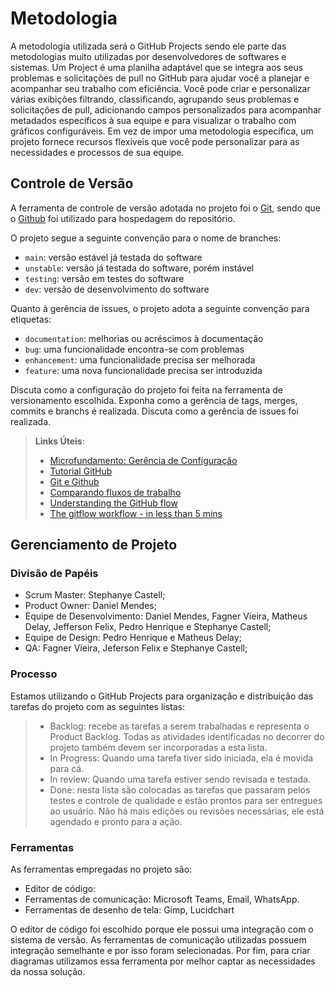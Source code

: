 
# Metodologia

A metodologia utilizada será o GitHub Projects sendo ele parte das metodologias muito utilizadas por desenvolvedores de softwares e sistemas. Um Project é uma planilha adaptável que se integra aos seus problemas e solicitações de pull no GitHub para ajudar você a planejar e acompanhar seu trabalho com eficiência. Você pode criar e personalizar várias exibições filtrando, classificando, agrupando seus problemas e solicitações de pull, adicionando campos personalizados para acompanhar metadados específicos à sua equipe e para visualizar o trabalho com gráficos configuráveis. Em vez de impor uma metodologia específica, um projeto fornece recursos flexíveis que você pode personalizar para as necessidades e processos de sua equipe.
## Controle de Versão

A ferramenta de controle de versão adotada no projeto foi o
[Git](https://git-scm.com/), sendo que o [Github](https://github.com)
foi utilizado para hospedagem do repositório.

O projeto segue a seguinte convenção para o nome de branches:

- `main`: versão estável já testada do software
- `unstable`: versão já testada do software, porém instável
- `testing`: versão em testes do software
- `dev`: versão de desenvolvimento do software

Quanto à gerência de issues, o projeto adota a seguinte convenção para
etiquetas:

- `documentation`: melhorias ou acréscimos à documentação
- `bug`: uma funcionalidade encontra-se com problemas
- `enhancement`: uma funcionalidade precisa ser melhorada
- `feature`: uma nova funcionalidade precisa ser introduzida

Discuta como a configuração do projeto foi feita na ferramenta de versionamento escolhida. Exponha como a gerência de tags, merges, commits e branchs é realizada. Discuta como a gerência de issues foi realizada.

> **Links Úteis**:
> - [Microfundamento: Gerência de Configuração](https://pucminas.instructure.com/courses/87878/)
> - [Tutorial GitHub](https://guides.github.com/activities/hello-world/)
> - [Git e Github](https://www.youtube.com/playlist?list=PLHz_AreHm4dm7ZULPAmadvNhH6vk9oNZA)
>  - [Comparando fluxos de trabalho](https://www.atlassian.com/br/git/tutorials/comparing-workflows)
> - [Understanding the GitHub flow](https://guides.github.com/introduction/flow/)
> - [The gitflow workflow - in less than 5 mins](https://www.youtube.com/watch?v=1SXpE08hvGs)

## Gerenciamento de Projeto

### Divisão de Papéis

- Scrum Master: Stephanye Castell;
- Product Owner: Daniel Mendes;
- Equipe de Desenvolvimento: Daniel Mendes, Fagner Vieira, Matheus Delay, Jefferson Felix, Pedro Henrique e Stephanye Castell;
- Equipe de Design: Pedro Henrique e Matheus Delay;
- QA: Fagner Vieira, Jeferson Felix e Stephanye Castell;


### Processo

Estamos utilizando o GitHub Projects para  organização  e  distribuição  das  tarefas  do  projeto com as seguintes listas:
> - Backlog:  recebe  as  tarefas  a  serem  trabalhadas  e  representa  o  Product  Backlog. 
Todas as atividades identificadas no decorrer do projeto também devem ser 
incorporadas a esta lista.
> - In Progress: Quando uma tarefa tiver sido iniciada, ela é movida para cá.
> - In review: Quando uma tarefa estiver sendo revisada e testada.
> - Done: nesta lista são colocadas as tarefas que passaram pelos testes e controle de 
qualidade  e  estão  prontos  para  ser  entregues  ao  usuário.  Não  há  mais  edições  ou 
revisões necessárias, ele está agendado e pronto para a ação.

### Ferramentas

As ferramentas empregadas no projeto são:

- Editor de código:
- Ferramentas de comunicação: Microsoft Teams, Email, WhatsApp.
- Ferramentas de desenho de tela: Gimp, Lucidchart

O editor de código foi escolhido porque ele possui uma integração com o sistema de versão. As ferramentas de comunicação utilizadas possuem integração semelhante e por isso foram selecionadas. Por fim, para criar diagramas utilizamos essa ferramenta por melhor captar as necessidades da nossa solução.
